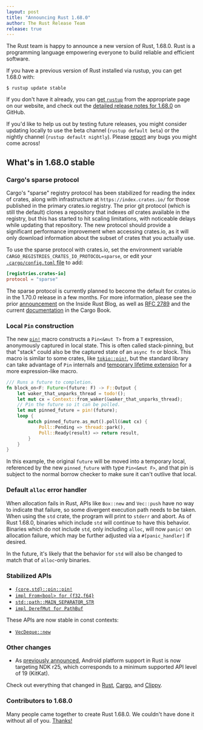 ```yaml
---
layout: post
title: "Announcing Rust 1.68.0"
author: The Rust Release Team
release: true
---
```


The Rust team is happy to announce a new version of Rust, 1.68.0. Rust is a
programming language empowering everyone to build reliable and efficient
software.

If you have a previous version of Rust installed via rustup, you can get 1.68.0
with:

```console
$ rustup update stable
```

If you don't have it already, you can [get
`rustup`](https://www.rust-lang.org/install.html) from the appropriate page on
our website, and check out the [detailed release notes for
1.68.0](https://github.com/rust-lang/rust/blob/master/RELEASES.md#version-1680-2023-03-09)
on GitHub.

If you'd like to help us out by testing future releases, you might consider
updating locally to use the beta channel (`rustup default beta`) or the nightly
channel (`rustup default nightly`). Please
[report](https://github.com/rust-lang/rust/issues/new/choose) any bugs you
might come across!

## What's in 1.68.0 stable

### Cargo's sparse protocol

Cargo's "sparse" registry protocol has been stabilized for reading the index of
crates, along with infrastructure at `https://index.crates.io/` for those
published in the primary crates.io registry. The prior git protocol (which is
still the default) clones a repository that indexes _all_ crates available in
the registry, but this has started to hit scaling limitations, with noticeable
delays while updating that repository. The new protocol should provide a
significant performance improvement when accessing crates.io, as it will only
download information about the subset of crates that you actually use.

To use the sparse protocol with crates.io, set the environment variable
`CARGO_REGISTRIES_CRATES_IO_PROTOCOL=sparse`, or edit your
[`.cargo/config.toml` file](https://doc.rust-lang.org/cargo/reference/config.html)
to add:

```toml
[registries.crates-io]
protocol = "sparse"
```

The sparse protocol is currently planned to become the default for crates.io in
the 1.70.0 release in a few months. For more information, please see the prior
[announcement](https://blog.rust-lang.org/inside-rust/2023/01/30/cargo-sparse-protocol.html)
on the Inside Rust Blog, as well as
[RFC 2789](https://rust-lang.github.io/rfcs/2789-sparse-index.html)
and the current
[documentation](https://doc.rust-lang.org/stable/cargo/reference/registry-index.html#sparse-protocol)
in the Cargo Book.

### Local `Pin` construction

The new [`pin!`](https://doc.rust-lang.org/stable/std/pin/macro.pin.html) macro
constructs a `Pin<&mut T>` from a `T` expression, anonymously captured in local
state. This is often called stack-pinning, but that "stack" could also be the
captured state of an `async fn` or block. This macro is similar to some crates,
like [`tokio::pin!`](https://docs.rs/tokio/1/tokio/macro.pin.html), but the
standard library can take advantage of `Pin` internals and [temporary lifetime
extension](https://doc.rust-lang.org/stable/reference/destructors.html#temporary-lifetime-extension)
for a more expression-like macro.

```rust
/// Runs a future to completion.
fn block_on<F: Future>(future: F) -> F::Output {
    let waker_that_unparks_thread = todo!();
    let mut cx = Context::from_waker(&waker_that_unparks_thread);
    // Pin the future so it can be polled.
    let mut pinned_future = pin!(future);
    loop {
        match pinned_future.as_mut().poll(&mut cx) {
            Poll::Pending => thread::park(),
            Poll::Ready(result) => return result,
        }
    }
}
```

In this example, the original `future` will be moved into a temporary local,
referenced by the new `pinned_future` with type `Pin<&mut F>`, and that pin is
subject to the normal borrow checker to make sure it can't outlive that local.

### Default `alloc` error handler

When allocation fails in Rust, APIs like `Box::new` and `Vec::push` have no way
to indicate that failure, so some divergent execution path needs to be taken.
When using the `std` crate, the program will print to `stderr` and abort.
As of Rust 1.68.0, binaries which include `std` will continue to have
this behavior. Binaries which do not include `std`, only including `alloc`, will now `panic!`
on allocation failure, which may be further adjusted via a `#[panic_handler]` if desired.

In the future, it's likely that the behavior for `std` will also be changed to match that of `alloc`-only binaries.

### Stabilized APIs

- [`{core,std}::pin::pin!`](https://doc.rust-lang.org/stable/std/pin/macro.pin.html)
- [`impl From<bool> for {f32,f64}`](https://doc.rust-lang.org/stable/std/primitive.f32.html#impl-From%3Cbool%3E-for-f32)
- [`std::path::MAIN_SEPARATOR_STR`](https://doc.rust-lang.org/stable/std/path/constant.MAIN_SEPARATOR_STR.html)
- [`impl DerefMut for PathBuf`](https://doc.rust-lang.org/stable/std/path/struct.PathBuf.html#impl-DerefMut-for-PathBuf)

These APIs are now stable in const contexts:

- [`VecDeque::new`](https://doc.rust-lang.org/stable/std/collections/struct.VecDeque.html#method.new)

### Other changes

* As [previously announced](https://blog.rust-lang.org/2023/01/09/android-ndk-update-r25.html),
  Android platform support in Rust is now targeting NDK r25, which corresponds to
  a minimum supported API level of 19 (KitKat).

Check out everything that changed in
[Rust](https://github.com/rust-lang/rust/blob/stable/RELEASES.md#version-1680-2023-03-09),
[Cargo](https://github.com/rust-lang/cargo/blob/master/CHANGELOG.md#cargo-168-2023-03-09),
and [Clippy](https://github.com/rust-lang/rust-clippy/blob/master/CHANGELOG.md#rust-168).

### Contributors to 1.68.0

Many people came together to create Rust 1.68.0.
We couldn't have done it without all of you.
[Thanks!](https://thanks.rust-lang.org/rust/1.68.0/)
